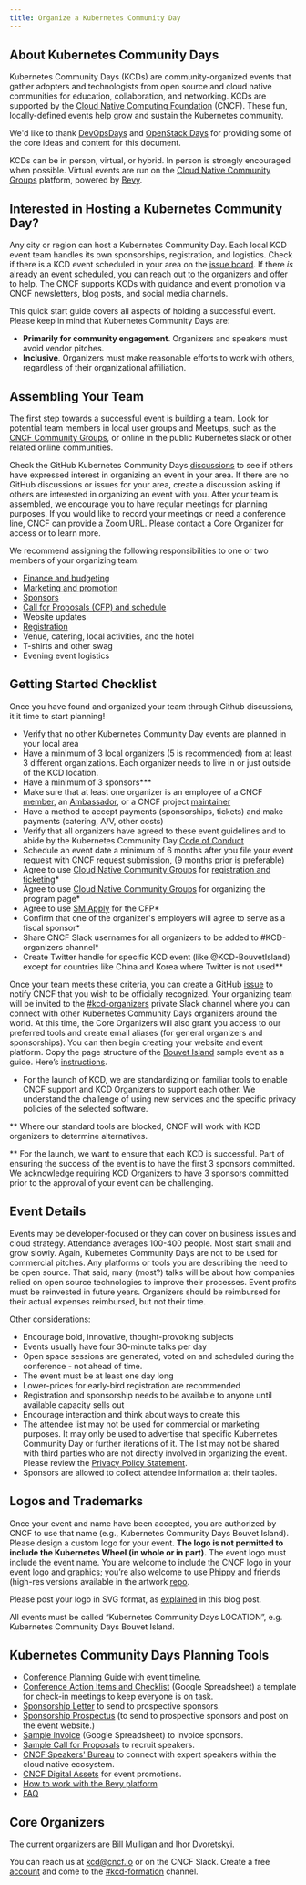 ```yaml
---
title: Organize a Kubernetes Community Day
---
```


## About Kubernetes Community Days

Kubernetes Community Days (KCDs) are community-organized events that gather adopters and technologists from open source and cloud native communities for education, collaboration, and networking. KCDs are supported by the [Cloud Native Computing Foundation](https://cncf.io) (CNCF). These fun, locally-defined events help grow and sustain the Kubernetes community.

We'd like to thank [DevOpsDays](https://devopsdays.org) and [OpenStack Days](https://www.openstack.org/community/events/openstackdays) for providing some of the core ideas and content for this document.

KCDs can be in person, virtual, or hybrid. In person is strongly encouraged when possible. Virtual events are run on the [Cloud Native Community Groups](https://community.cncf.io/) platform, powered by [Bevy](https://www.bevy.com/). 

## Interested in Hosting a Kubernetes Community Day?

Any city or region can host a Kubernetes Community Day. Each local KCD event team handles its own sponsorships, registration, and logistics. Check if there is a KCD event scheduled in your area on the [issue board](https://github.com/cncf/kubernetes-community-days/projects/2). If there *is* already an event scheduled, you can reach out to the organizers and offer to help. The CNCF supports KCDs with guidance and event promotion via CNCF newsletters, blog posts, and social media channels.

This quick start guide covers all aspects of holding a successful event. Please keep in mind that Kubernetes Community Days are:

* **Primarily for community engagement**. Organizers and speakers must avoid vendor pitches.
* **Inclusive**. Organizers must make reasonable efforts to work with others, regardless of their organizational affiliation.

## Assembling Your Team

The first step towards a successful event is building a team. Look for potential team members in local user groups and Meetups, such as the [CNCF Community Groups](https://community.cncf.io/), or online in the public Kubernetes slack or other related online communities.

Check the GitHub Kubernetes Community Days [discussions](https://github.com/cncf/kubernetes-community-days/discussions/) to see if others have expressed interest in organizing an event in your area. If there are no GitHub discussions or issues for your area, create a discussion asking if others are interested in organizing an event with you. After your team is assembled, we encourage you to have regular meetings for planning purposes. If you would like to record your meetings or need a conference line, CNCF can provide a Zoom URL. Please contact a Core Organizer for access or to learn more.

We recommend assigning the following responsibilities to one or two members of your organizing team:

* [Finance and budgeting](/organizing-budget-finances) 
* [Marketing and promotion](/organizing-marketing-promotion) 
* [Sponsors](/organizing-finding-sponsors)
* [Call for Proposals (CFP) and schedule](/organizing-manage-speakers)
* Website updates
* [Registration](/organizing-registration)
* Venue, catering, local activities, and the hotel
* T-shirts and other swag
* Evening event logistics

## Getting Started Checklist

Once you have found and organized your team through Github discussions, it it time to start planning!

* Verify that no other Kubernetes Community Day events are planned in your local area
* Have a minimum of 3 local organizers (5 is recommended) from at least 3 different organizations. Each organizer needs to live in or just outside of the KCD location.
* Have a minimum of 3 sponsors***
* Make sure that at least one organizer is an employee of a CNCF [member](https://www.cncf.io/about/members/), an [Ambassador](https://www.cncf.io/people/ambassadors/), or a CNCF project [maintainer](http://maintainers.cncf.io/)
* Have a method to accept payments (sponsorships, tickets) and make payments (catering, A/V, other costs)
* Verify that all organizers have agreed to these event guidelines and to abide by the Kubernetes Community Day [Code of Conduct](/code-of-conduct/)
* Schedule an event date a minimum of 6 months after  you file your event request with CNCF request submission,  (9 months prior is preferable)
* Agree to use [Cloud Native Community Groups](https://www.community.cncf.io/) for [registration and ticketing](https://help.bevylabs.com/article/369-manage-event-ticketing)*
* Agree to use [Cloud Native Community Groups](https://www.community.cncf.io/) for organizing the program page*
* Agree to use [SM Apply](https://apply.surveymonkey.com/) for the CFP*
* Confirm that one of the organizer's employers will agree to serve as a fiscal sponsor*
* Share CNCF Slack usernames for all organizers to be added to #KCD-organizers channel*
* Create Twitter handle for specific KCD event (like @KCD-BouvetIsland) except for countries like China and Korea where Twitter is not used**

Once your team meets these criteria, you can create a GitHub [issue](https://github.com/cncf/kubernetes-community-days/issues/) to notify CNCF that you wish to be officially recognized. Your organizing team will be invited to the [#kcd-organizers](https://cloud-native.slack.com/messages/GN6R2PV1A) private Slack channel where you can connect with other Kubernetes Community Days organizers around the world. At this time, the Core Organizers will also grant you access to our preferred tools and create email aliases (for general organizers and sponsorships). You can then begin creating your website and event platform. Copy the page structure of the [Bouvet Island](/events/2019-bouvet-island) sample event as a guide. Here’s [instructions](/organizing-creating-website).

*  For the launch of KCD, we are standardizing on familiar tools to enable CNCF support and KCD Organizers to support each other. We understand the challenge of using new services and the specific privacy policies of the selected software.

** Where our standard tools are blocked, CNCF will work with KCD organizers to determine alternatives. 

** For the launch, we want to ensure that each KCD is successful. Part of ensuring the success of the event is to have the first 3 sponsors committed. We acknowledge requiring KCD Organizers to have 3 sponsors committed prior to the approval of your event can be challenging.

## Event Details 

Events may be developer-focused or they can cover on business issues and cloud strategy. Attendance averages 100-400 people. Most start small and grow slowly. Again, Kubernetes Community Days are not to be used for commercial pitches. Any platforms or tools you are describing the need to be open source. That said, many (most?) talks will be about how companies relied on open source technologies to improve their processes. Event profits must be reinvested in future years. Organizers should be reimbursed for their actual expenses reimbursed, but not their time.

Other considerations:

* Encourage bold, innovative, thought-provoking subjects
* Events usually have four 30-minute talks per day
* Open space sessions are generated, voted on and scheduled during the conference - not ahead of time.
* The event must be at least one day long
* Lower-prices for early-bird registration are recommended
* Registration and sponsorship needs to be available to anyone until  available capacity sells out
* Encourage interaction and think about ways to create this
* The attendee list may not be used for commercial or marketing purposes. It may only be used to advertise that specific Kubernetes Community Day or further iterations of it. The list may not be shared with third parties who are not directly involved in organizing the event. Please review the [Privacy Policy Statement](https://www.linuxfoundation.org/privacy/).
* Sponsors are allowed to collect attendee information at their tables. 

## Logos and Trademarks

Once your event and name have been accepted, you are authorized by CNCF to use that name (e.g., Kubernetes Community Days Bouvet Island). Please design a custom logo for your event. **The logo is not permitted to include the Kubernetes Wheel (in whole or in part).** The event logo must include the event name. You are welcome to include the CNCF logo in your event logo and graphics; you’re also welcome to use [Phippy](https://phippy.io/) and friends (high-res versions available in the artwork [repo](https://github.com/cncf/artwork/blob/master/examples/other.md#phippy--friends-group-logos).

Please post your logo in SVG format, as [explained](https://www.cncf.io/blog/2019/07/17/what-image-formats-should-you-be-using-in-2019/) in this blog post.

All events must be called “Kubernetes Community Days LOCATION”, e.g. Kubernetes Community Days Bouvet Island.

## Kubernetes Community Days Planning Tools

* [Conference Planning Guide](/organizing-timeline) with event timeline.
* [Conference Action Items and Checklist](https://docs.google.com/spreadsheets/d/1bvCiyyDut1seSnBE6pzVevcJkXLeWbxbncvhFsyY8PI/edit) (Google Spreadsheet) a template for check-in meetings to keep everyone is on task. 
* [Sponsorship Letter](/organizing-sponsorletter) to send to prospective sponsors.
* [Sponsorship Prospectus](/organizing-sponsor-prospectus) (to send to prospective sponsors and post on the event website.)
* [Sample Invoice](https://docs.google.com/document/d/1Rbc8hvBgbO55asEQzzAHkpvSU2ogl52NmWq1-NhBYdY/edit) (Google Spreadsheet) to invoice sponsors.
* [Sample Call for Proposals](/organizing-cfp) to recruit speakers.
* [CNCF Speakers' Bureau](https://www.cncf.io/speakers/) to connect with expert speakers within the cloud native ecosystem.
* [CNCF Digital Assets](https://github.com/cncf/artwork) for  event promotions.
* [How to work with the Bevy platform](https://github.com/cncf/kubernetes-community-days/blob/master/content/organizing-platform-help.md)
* [FAQ](/organizing-faq)

## Core Organizers

The current organizers are Bill Mulligan and Ihor Dvoretskyi.

You can reach us at kcd@cncf.io or on the CNCF Slack. Create a free [account](https://slack.cncf.io) and come to the [#kcd-formation](https://cloud-native.slack.com/messages/CN6LBV16G) channel.

